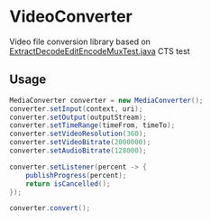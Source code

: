 
# VideoConverter
Video file conversion library based on <a href="https://android.googlesource.com/platform/cts/+/jb-mr2-release/tests/tests/media/src/android/media/cts/ExtractDecodeEditEncodeMuxTest.java">ExtractDecodeEditEncodeMuxTest.java</a> CTS test


## Usage
```java
MediaConverter converter = new MediaConverter();
converter.setInput(context, uri);
converter.setOutput(outputStream);
converter.setTimeRange(timeFrom, timeTo);
converter.setVideoResolution(360);
converter.setVideoBitrate(2000000);
converter.setAudioBitrate(128000);

converter.setListener(percent -> {
    publishProgress(percent);
    return isCancelled();
});

converter.convert();
```
